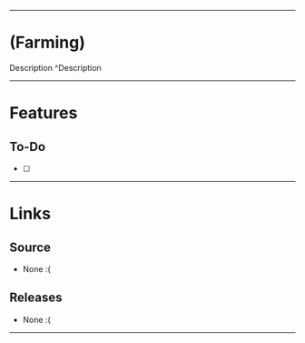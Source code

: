 ___
# (Farming)
Description ^Description

___
# Features

## To-Do
- [ ] 

___
# Links

## Source
- None :(

## Releases
- None :(

___
